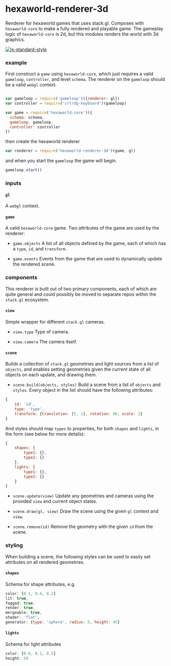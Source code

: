 # hexaworld-renderer-3d

Renderer for hexaworld games that uses stack.gl. Composes with `hexaworld-core` to make a fully rendered and playable game. The gameplay logic of `hexaworld-core` is 2d, but this modules renders the world with 3d graphics. 

[![js-standard-style](https://cdn.rawgit.com/feross/standard/master/badge.svg)](https://github.com/feross/standard)

### example

First construct a `game` using `hexaworld-core`, which just requires a valid `gameloop`, `controller`, and level `schema`. The renderer on the `gameloop` should be a valid `webgl` context.

```javascript

var gameloop = require('gameloop')({renderer: gl})
var controller = require('crtrdg-keyboard')(gameloop)

var game = require('hexaworld-core')({
  schema: schema,
  gameloop: gameloop, 
  controller: controller
})
```

then create the hexaworld renderer

```javascript
var renderer = require('hexaworld-renderer-3d')(game, gl)
```

and when you start the `gameloop` the game will begin.

```javascript
gameloop.start()
```

### inputs

#### `gl`
A `webgl` context.

#### `game`
A valid `hexaworld-core` game. Two attributes of the game are used by the renderer:

- `game.objects` A list of all objects defined by the game, each of which has a `type`, `id`, and `transform`. 

- `game.events` Events from the game that are used to dynamically update the rendered scene.

### components

This renderer is built out of two primary components, each of which are quite general and could possibly be moved to separate repos within the `stack.gl` ecosystem. 

#### `view` 
Simple wrapper for different `stack.gl` cameras.

- `view.type` Type of camera.

- `view.camera` The camera itself.

#### `scene`
Builds a collection of `stack.gl` geometries and light sources from a list of `objects`, and enables setting geometries given the current state of all objects on each update, and drawing them.

- `scene.build(objects, styles)` Build a scene from a list of `objects` and  `styles`. Every object in the list should have the following attributes:

```javascript
{
	id: 'id',
	type: 'type',
	transform: {translation: [5, 1], rotation: 90, scale: 2}
}
```

And styles should map `types` to properties, for both `shapes` and `lights`, in the form (see below for more details):

```javascript
{
	shapes: {
		type1: {},
		type2: {}
	},
	lights: {
		type1: {},
		type2: {}
	}
}
```

- `scene.update(view)` Update any geometries and cameras using the provided `view` and current object states.

- `scene.draw(gl, view)` Draw the scene using the given `gl` context and `view`.

- `scene.remove(id)` Remove the geometry with the given `id` from the scene.

### styling

When building a scene, the following styles can be used to easily set attributes on all rendered geometries.

#### `shapes`
Schema for shape attributes, e.g.

```javascript
color: [0.1, 0.4, 0.2]
lit: true,
fogged: true,
render: true,
mergeable: true,
shader: 'flat',
generator: {type: 'sphere', radius: 5, height: 45}
```

#### `lights`
Schema for light attributes
```javascript
color: [0.9, 0.1, 0.5]
height: 50
```
